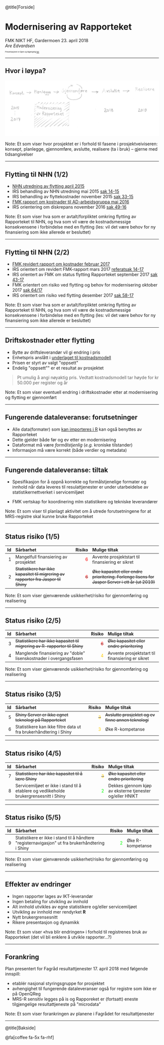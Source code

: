 @title[Forside]
# Modernisering av Rapporteket
FMK NIKT HF, Gardermoen 23. april 2018
<br>
_Are Edvardsen_
<br>
<span style="font-size:0.4em;">Presentasjonen er åpen og tilgjengelig [her](https://gitpitch.com/SKDE-Felles/moderniseringRapporteket?p=presSoknadFMK#/)</span>

---

## Hvor i løypa?
![Difi prosjektveiviser](assets/difipv.png)

Note:
Et som viser hvor prosjektet er i forhold til fasene i prosjektveiviseren:  konsept, planlegge, gjennomføre, avslutte, realisere (ta i bruk) – gjerne med tidsangivelser
  
---
    
## Flytting til NHN (1/2)

- [NHN utredning av flytting april 2015](https://drive.google.com/file/d/1NzjvDvGswWXWelXpB7XUpkDowtTiQzhE/view?usp=sharing)
- IRS behandling av NHN utredning mai 2015 [sak 14-15](https://www.kvalitetsregistre.no/sites/default/files/mote_150610_saksframlegg.pdf)
- IRS behandling av flyttekostnader november 2015 [sak 33-15](https://drive.google.com/file/d/1K452um9EDx4-sIpMgoO9ZaufDvbLZ_u4/view?usp=sharing)
- [FMK rapport om kostnader til AD-arbeidsgruppa mai 2016](https://drive.google.com/file/d/1atwCDuvsZHmV8Jix5KzGd4erDMPyezOK/view?usp=sharing)
- IRS orientering om diskrepans november 2016 [sak 49-16](https://www.kvalitetsregistre.no/sites/default/files/2016_11_30_referat_irs_godkjent.pdf)

Note:
Et som viser hva som er avtalt/forpliktet omkring flytting av Rapporteket til NHN, og hva som vil være de kostnadsmessige konsekvensene i forbindelse med en flytting (les: vil det være behov for ny finansiering som ikke allerede er besluttet)

---

## Flytting til NHN (2/2)

- [FMK revidert rapport om kostnader februar 2017](https://drive.google.com/file/d/1_aV0ntkJVWv5O7mJU-XmQN-KZC2dtg74/view?usp=sharing)
- IRS orientert om revidert FMK-rapport mars 2017 [referatsak 14-17](https://www.kvalitetsregistre.no/sites/default/files/2017_03_06_referat_irs_godkjent.pdf)
- IRS orientert av FMK om status flytting Rapporteket september 2017 [sak 43-17](https://www.kvalitetsregistre.no/sites/default/files/2017_09_17_referat_irs_godkjent.pdf)
- FMK orientert om risiko ved flytting og behov for modernisering oktober 2017 [sak 64/17](https://drive.google.com/file/d/1Baye1jU6IDVm1XAZYpYyuLa0Z4h9nnMu/view?usp=sharing)
- IRS orientert om risiko ved flytting desember 2017 [sak 58-17](https://www.kvalitetsregistre.no/sites/default/files/2017_12_14_referat_irs_godkjent.pdf)

Note:
Et som viser hva som er avtalt/forpliktet omkring flytting av Rapporteket til NHN, og hva som vil være de kostnadsmessige konsekvensene i forbindelse med en flytting (les: vil det være behov for ny finansiering som ikke allerede er besluttet)

---

## Driftskostnader etter flytting

- Bytte av driftsleverandør vil gi endring i pris
- Enhetspris anslått i [underlaget til kostnadsmodell](assets/FMKkostnaderTilADarbgr.pdf)
- Prisen er styrt av valgt "oppsett"
- Endelig "oppsett"" er et resultat av prosjektet

> Pt umulig å angi nøyaktig pris. Vedtatt kostnadsmodell tar høyde for kr 50.000 per register og år

Note:
Et som viser eventuell endring i driftskostnader etter at modernisering og flytting er gjennomført

---

## Fungerende dataleveranse: forutsetninger
- Alle data(formater) som [kan importeres i R](https://cran.r-project.org/doc/manuals/r-release/R-data.html) kan også benyttes av Rapporteket
- Dette gjelder både før og ev etter en modernisering
- Dataformat må være *formålstjenlig* (_e.g._ kroniske tilstander)
- Informasjon må være korrekt (både verdier og metadata)

---

## Fungerende dataleveranse: tiltak

- Spesifikasjon for å oppnå korrekte og formålstjenelige formater og innhold når data leveres til resulattjenester er under utarbeidelse av statistikernettverket i servicemiljøet

- FMK vertskap for koordinering mlm statistikere og tekniske leverandører

Note:
Et som viser til planlagt aktivitet om å utrede forutsetningene for at MRS-registre skal kunne bruke Rapporteket

---
    
## Status risiko (1/5)

|Id|Sårbarhet|Risiko|Mulige tiltak|
|---:|:---|---:|:---|
|1|Mangelfull finansiering av prosjektet|<span style="color:red">6</span>|Avvente prosjektstart til finansiering er sikret|
|2|<s>Statistikere har ikke kapasitet til migrering av rapporter fra Jasper til Shiny</s>|<s><span style="color:red">6</span></s>|<s>Øke kapasitet eller endre prioritering. Forlenge lisens for Jasper Server i ett år (ut 2019)</s>|

Note:
Et som viser gjenværende usikkerhet/risiko for gjennomføring og realisering

---

## Status risiko (2/5)
|Id|Sårbarhet|Risiko|Mulige tiltak|
|---:|:---|---:|:---|
|3|<s>Statistikere har ikke kapasitet til migrering av R-rapporter til Shiny</s>|<s><span style="color:red">6</span></s>|<s>Øke kapasitet eller endre prioritering</s>|
|4|Manglende finansiering av "doble" lisenskostnader i overgangsfasen|<span style="color:#ffcc00">4</span>|Avvente prosjektstart til finansiering er sikret|

Note:
Et som viser gjenværende usikkerhet/risiko for gjennomføring og realisering

---

## Status risiko (3/5)

|Id|Sårbarhet|Risiko|Mulige tiltak|
|---:|:---|---:|:---|
|5|<s>Shiny Server er ikke egnet teknologi på Rapporteket</s>|<s><span style="color:#ffcc00">3</span></s>|<s>Avslutte prosjektet og ev finne annen teknologi</s>|
|6|Statistikere kan ikke filtre data ut fra brukerhåndtering i Shiny|<span style="color:#ffcc00">3</span>|Øke R-kompetanse|

---

## Status risiko (4/5)

|Id|Sårbarhet|Risiko|Mulige tiltak|
|---:|:---|---:|:---|
|7|<s>Statistikere har ikke kapasitet til å lære Shiny</s>|<s><span style="color:#ffcc00">3</span></s>|<s>Øke kapasitet eller endre prioritering</s>|
|8|Servicemiljøet er ikke i stand til å etablere og vedlikeholde brukergrensesnitt i Shiny|<span style="color:lime">2</span>|Dekkes gjennom kjøp av eksterne tjenester og/eller HNIKT|

---

## Status risiko (5/5)
|Id|Sårbarhet|Risiko|Mulige tiltak|
|---:|:---|---:|:---|
|9|Statistikere er ikke i stand til å håndtere "registernavigasjon" ut fra brukerhåndtering i Shiny|<span style="color:lime">2</span>|Øke R-kompetanse|

Note:
Et som viser gjenværende usikkerhet/risiko for gjennomføring og realisering


---
    
## Effekter av endringer 

- Ingen rapporter lages av IKT-leverandør
- Ingen betaling for utvikling av innhold
- Alt innhold utvikles av egne statistikere og/eller servicemiljøet
- Utvikling av innhold mer rendyrket __R__
- Nytt brukergrensesnitt
- Rikere presentasjon og dynamikk 

Note:
Et som viser «hva blir endringen» i forhold til registrenes bruk av Rapporteket (det vil bli enklere å utvikle rapporter…?)
  
---

## Forankring
Plan presentert for Fagråd resultattjenester 17. april 2018 med følgende innspill:
- etablér nasjonal styringsgruppe for prosjektet 
- avhengighet til fungerende dataleveranser også for registre som ikke er på OpenQReg
- MRS-R sensitiv legges på is og Rapporeket er (fortsatt) eneste tilgjengelige resultattjeneste på "microdata"

Note:
Et som viser forankringen av planene i Fagrådet for resultattjenester


---

@title[Bakside]

@fa[coffee fa-5x fa-rhf]